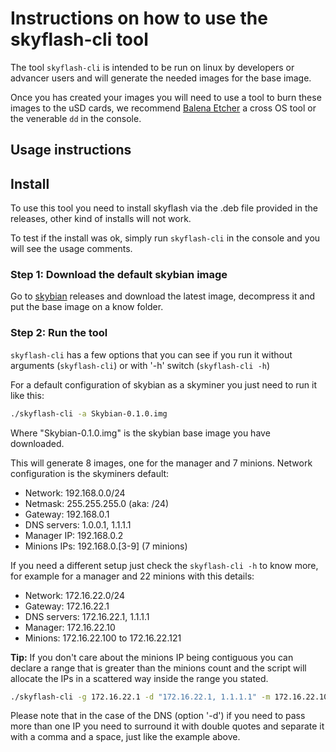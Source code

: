 # Instructions on how to use the skyflash-cli tool

The tool `skyflash-cli` is intended to be run on linux by developers or advancer users and will generate the needed images for the base image.

Once you has created your images you will need to use a tool to burn these images to the uSD cards, we recommend [Balena Etcher](https://www.balena.io/etcher/) a cross OS tool or the venerable `dd` in the console.

## Usage instructions

## Install

To use this tool you need to install skyflash via the .deb file provided in the releases, other kind of installs will not work.

To test if the install was ok, simply run `skyflash-cli` in the console and you will see the usage comments.

### Step 1: Download the default skybian image

Go to [skybian](https://github.com/skycoin/skybian) releases and download the latest image, decompress it and put the base image on a know folder.

### Step 2: Run the tool

`skyflash-cli` has a few options that you can see if you run it without arguments (`skyflash-cli`) or with '-h' switch (`skyflash-cli -h`)

For a default configuration of skybian as a skyminer you just need to run it like this:

```sh
./skyflash-cli -a Skybian-0.1.0.img
```

Where "Skybian-0.1.0.img" is the skybian base image you have downloaded.

This will generate 8 images, one for the manager and 7 minions. Network configuration is the skyminers default:

* Network: 192.168.0.0/24
* Netmask: 255.255.255.0 (aka: /24)
* Gateway: 192.168.0.1
* DNS servers: 1.0.0.1, 1.1.1.1
* Manager IP: 192.168.0.2
* Minions IPs: 192.168.0.[3-9] (7 minions)

If you need a different setup just check the `skyflash-cli -h` to know more, for example for a manager and 22 minions with this details:

* Network: 172.16.22.0/24
* Gateway: 172.16.22.1
* DNS servers: 172.16.22.1, 1.1.1.1
* Manager: 172.16.22.10
* Minions: 172.16.22.100 to 172.16.22.121

**Tip:** If you don't care about the minions IP being contiguous you can declare a range that is greater than the minions count and the script will allocate the IPs in a scattered way inside the range you stated.

```sh
./skyflash-cli -g 172.16.22.1 -d "172.16.22.1, 1.1.1.1" -m 172.16.22.10 -n 100-121 -i Skybian-0.1.0.img
```

Please note that in the case of the DNS (option '-d') if you need to pass more than one IP you need to surround it with double quotes and separate it with a comma and a space, just like the example above.
